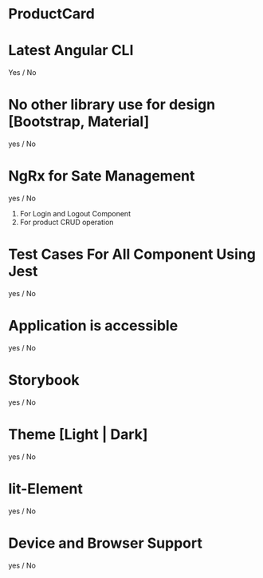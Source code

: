 # ProductCard

# Latest Angular CLI
  Yes / No

# No other library use for design [Bootstrap, Material]
 yes / No

# NgRx for Sate Management
 yes / No
1) For Login and Logout Component
2) For product CRUD operation 

# Test Cases For All Component Using Jest
 yes / No

# Application is accessible
  yes / No

# Storybook
  yes / No

# Theme [Light | Dark]
  yes / No

# lit-Element
 yes / No

# Device and Browser Support
 yes / No 
